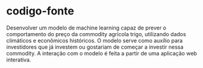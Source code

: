 # codigo-fonte
Desenvolver um modelo de machine learning capaz de prever o comportamento do preço da commodity agrícola trigo, utilizando dados climáticos e econômicos históricos. O modelo serve como auxílio para investidores que já investem ou gostariam de começar a investir nessa commodity. A interação com o modelo é feita a partir de uma aplicação web interativa.
